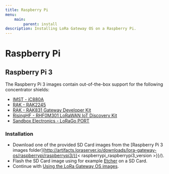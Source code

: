 ```yaml
---
title: Raspberry Pi
menu:
    main:
        parent: install
description: Installing LoRa Gateway OS on a Raspberry Pi.
---
```


# Raspberry Pi

## Raspberry Pi 3

The Raspberry Pi 3 images contain out-of-the-box support for the following
concentrator shields:

* [IMST - iC880A](https://wireless-solutions.de/products/long-range-radio/ic880a.html)
* [RAK - RAK2245](https://store.rakwireless.com/products/rak2245-pi-hat)
* [RAK - RAK831 Gateway Developer Kit](https://www.rakwireless.com/en/WisKeyOSH/RAK831)
* [RisingHF - RHF0M301 LoRaWAN IoT Discovery Kit](http://risinghf.com/#/product-details?product_id=9&lang=en)
* [Sandbox Electronics - LoRaGo PORT](https://sandboxelectronics.com/?product=lorago-port-multi-channel-lorawan-gateway)

### Installation

* Download one of the provided SD Card images from the [Raspberry Pi 3 images folder](http://artifacts.loraserver.io/downloads/lora-gateway-os/raspberrypi/raspberrypi3/{{< raspberrypi_raspberrypi3_version >}}/).
* Flash the SD Card image using for example [Etcher](https://www.balena.io/etcher/) on a SD Card.
* Continue with [Using the LoRa Gateway OS images](/lora-gateway-os/use/).
